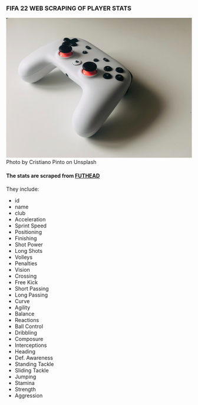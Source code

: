 
### FIFA 22 WEB SCRAPING OF PLAYER STATS 

![Unsplash image by Cristiano Pinto](img/cristiano-pinto-unsplash.jpg)
Photo by Cristiano Pinto on Unsplash

#### The stats are scraped from [FUTHEAD](https://www.futhead.com)
They include:
*	id
*	name
*	club
*	Acceleration
*	Sprint Speed
*	Positioning
*	Finishing
*	Shot Power
*	Long Shots
*	Volleys
*	Penalties
*	Vision
*	Crossing
*	Free Kick
*	Short Passing
*	Long Passing
*	Curve
*	Agility
*	Balance
*	Reactions
*	Ball Control
*	Dribbling
*	Composure
*	Interceptions
*	Heading
*	Def. Awareness
*	Standing Tackle
*	Sliding Tackle
*	Jumping
*	Stamina
*	Strength
*	Aggression
